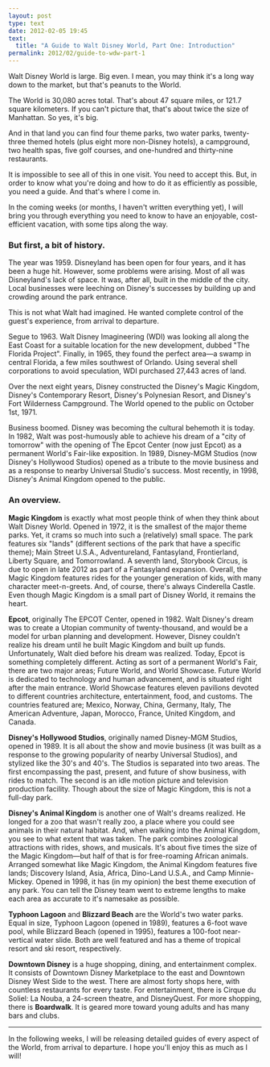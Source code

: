 ```yaml
---
layout: post
type: text
date: 2012-02-05 19:45
text: 
  title: "A Guide to Walt Disney World, Part One: Introduction"
permalink: 2012/02/guide-to-wdw-part-1
---
```


Walt Disney World is large. Big even. I mean, you may think it's a long way down to the market, but that's peanuts to the World.

The World is 30,080 acres total. That's about 47 square miles, or 121.7 square kilometers. If you can't picture that, that's about twice the size of Manhattan. So yes, it's big.

And in that land you can find four theme parks, two water parks, twenty-three themed hotels (plus eight more non-Disney hotels), a campground, two health spas, five golf courses, and one-hundred and thirty-nine restaurants.

It is impossible to see all of this in one visit. You need to accept this. But, in order to know what you're doing and how to do it as efficiently as possible, you need a guide. And that's where I come in.

In the coming weeks (or months, I haven't written everything yet), I will bring you through everything you need to know to have an enjoyable, cost-efficient vacation, with some tips along the way.

### But first, a bit of history.

The year was 1959. Disneyland has been open for four years, and it has been a huge hit. However, some problems were arising. Most of all was Disneyland's lack of space. It was, after all, built in the middle of the city. Local businesses were leeching on Disney's successes by building up and crowding around the park entrance.

This is not what Walt had imagined. He wanted complete control of the guest's experience, from arrival to departure.

Segue to 1963. Walt Disney Imagineering (WDI) was looking all along the East Coast for a suitable location for the new development, dubbed "The Florida Project". Finally, in 1965, they found the perfect area—a swamp in central Florida, a few miles southwest of Orlando. Using several shell corporations to avoid speculation, WDI purchased 27,443 acres of land.

Over the next eight years, Disney constructed the Disney's Magic Kingdom, Disney's Contemporary Resort, Disney's Polynesian Resort, and Disney's Fort Wilderness Campground. The World opened to the public on October 1st, 1971.

Business boomed. Disney was becoming the cultural behemoth it is today. In 1982, Walt was post-humously able to achieve his dream of a "city of tomorrow" with the opening of The Epcot Center (now just Epcot) as a permanent World's Fair-like exposition. In 1989, Disney-MGM Studios (now Disney's Hollywood Studios) opened as a tribute to the movie business and as a response to nearby Universal Studio's success. Most recently, in 1998, Disney's Animal Kingdom opened to the public.

### An overview.

**Magic Kingdom** is exactly what most people think of when they think about Walt Disney World. Opened in 1972, it is the smallest of the major theme parks. Yet, it crams so much into such a (relatively) small space. The park features six "lands" (different sections of the park that have a specific theme); Main Street U.S.A., Adventureland, Fantasyland, Frontierland, Liberty Square, and Tomorrowland. A seventh land, Storybook Circus, is due to open in late 2012 as part of a Fantasyland expansion. Overall, the Magic Kingdom features rides for the younger generation of kids, with many character meet-n-greets. And, of course, there's always Cinderella Castle. Even though Magic Kingdom is a small part of Disney World, it remains the heart.

**Epcot**, originally The EPCOT Center, opened in 1982. Walt Disney's dream was to create a Utopian community of twenty-thousand, and would be a model for urban planning and development. However, Disney couldn't realize his dream until he built Magic Kingdom and built up funds. Unfortunately, Walt died before his dream was realized. Today, Epcot is something completely different. Acting as sort of a permanent World's Fair, there are two major areas; Future World, and World Showcase. Future World is dedicated to technology and human advancement, and is situated right after the main entrance. World Showcase features eleven pavilions devoted to different countries architecture, entertainment, food, and customs. The countries featured are; Mexico, Norway, China, Germany, Italy, The American Adventure, Japan, Morocco, France, United Kingdom, and Canada.

**Disney's Hollywood Studios**, originally named Disney-MGM Studios, opened in 1989. It is all about the show and movie business (it was built as a response to the growing popularity of nearby Universal Studios), and stylized like the 30's and 40's. The Studios is separated into two areas. The first encompassing the past, present, and future of show business, with rides to match. The second is an idle motion picture and television production facility. Though about the size of Magic Kingdom, this is not a full-day park.

**Disney's Animal Kingdom** is another one of Walt's dreams realized. He longed for a zoo that wasn't really zoo, a place where you could see animals in their natural habitat. And, when walking into the Animal Kingdom, you see to what extent that was taken. The park combines zoological attractions with rides, shows, and musicals. It's about five times the size of the Magic Kingdom—but half of that is for free-roaming African animals. Arranged somewhat like Magic Kingdom, the Animal Kingdom features five lands; Discovery Island, Asia, Africa, Dino-Land U.S.A., and Camp Minnie-Mickey. Opened in 1998, it has (in my opinion) the best theme execution of any park. You can tell the Disney team went to extreme lengths to make each area as accurate to it's namesake as possible.

**Typhoon Lagoon** and **Blizzard Beach** are the World's two water parks. Equal in size, Typhoon Lagoon (opened in 1989), features a 6-foot wave pool, while Blizzard Beach (opened in 1995), features a 100-foot near-vertical water slide. Both are well featured and has a theme of tropical resort and ski resort, respectively.

**Downtown Disney** is a huge shopping, dining, and entertainment complex. It consists of Downtown Disney Marketplace to the east and Downtown Disney West Side to the west. There are almost forty shops here, with countless restaurants for every taste. For entertainment, there is Cirque du Soliel: La Nouba, a 24-screen theatre, and DisneyQuest. For more shopping, there is **Boardwalk**. It is geared more toward young adults and has many bars and clubs.


<hr />

In the following weeks, I will be releasing detailed guides of every aspect of the World, from arrival to departure. I hope you'll enjoy this as much as I will!
